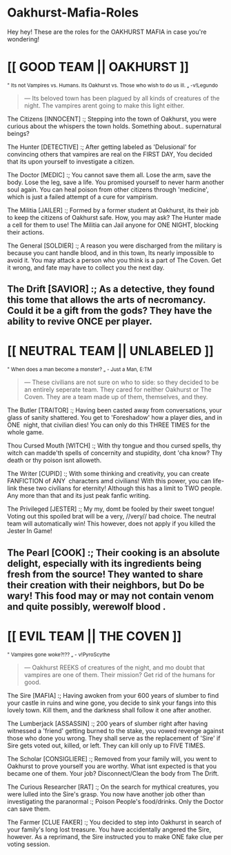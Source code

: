 # Oakhurst-Mafia-Roles

Hey hey! These are the roles for the OAKHURST MAFIA in case you're wondering! 

# [[ GOOD TEAM || OAKHURST ]]
<sub> " Its not Vampires vs. Humans. Its Oakhurst vs. Those who wish to do us ill. „ -v!Legundo </sub>

> — Its beloved town has been plagued by all kinds of creatures of the night. The vampires arent going to make this light either.

The Citizens [INNOCENT] :; Stepping into the town of Oakhurst, you were curious about the whispers the town holds. Something about.. supernatural beings?

The Hunter [DETECTIVE] :; After getting labeled as 'Delusional' for convincing others that vampires are real on the FIRST DAY, You decided that its upon yourself to investigate a citizen.

The Doctor [MEDIC] :; You cannot save them all. Lose the arm, save the body. Lose the leg, save a life. You promised yourself to never harm another soul again. You can heal poison from other citizens through 'medicine', which is just a failed attempt of a cure for vampirism.

The Militia [JAILER] :; Formed by a former student at Oakhurst, its their job to keep the citizens of Oakhurst safe. How, you may ask? The Hunter made a cell for them to use! The Militia can Jail anyone for ONE NIGHT, blocking their actions.

The General [SOLDIER] :; A reason you were discharged from the military is because you cant handle blood, and in this town, Its nearly impossible to avoid it. You may attack a person who you think is a part of The Coven. Get it wrong, and fate may have to collect you the next day.

The Drift [SAVIOR] :; As a detective, they found this tome that allows the arts of necromancy. Could it be a gift from the gods? They have the ability to revive ONCE per player.
---
# [[ NEUTRAL TEAM || UNLABELED ]]
<sub> " When does a man become a monster? „ - Just a Man, E:TM </sub>

> — These civilians are not sure on who to side: so they decided to be an entirely seperate team. They cared for neither Oakhurst or The Coven. They are a team made up of them, themselves, and they.

The Butler [TRAITOR] :; Having been casted away from conversations, your glass of sanity shattered. You get to 'Foreshadow' how a player dies, and in ONE  night, that civilian dies! You can only do this THREE TIMES for the whole game.

Thou Cursed Mouth [WITCH] :; With thy tongue and thou cursed spells, thy witch can madde'th spells of concernity and stupidity, dont 'cha know? Thy death or thy poison isnt alloweth.

The Writer [CUPID] :; With some thinking and creativity, you can create FANFICTION of ANY  characters amd civilians! With this power, you can life-link these two civilians for eternity! Although this has a limit to TWO people. Any more than that and its just peak fanfic writing.

The Privileged [JESTER] :; My my, domt be fooled by their sweet tongue! Voting out this spoiled brat will be a very, //very// bad choice. The neutral team will automatically win! This however, does not apply if you killed the Jester In Game!

The Pearl [COOK] :; Their cooking is an absolute delight, especially with its ingredients being fresh from the source! They wanted to share their creation with their neighbors, but Do be wary! This food may or may not contain venom and quite possibly, werewolf blood .
---
# [[ EVIL TEAM || THE COVEN ]]
<sub> " Vampires gone woke?!?? „ - v!PyroScythe </sub>

> — Oakhurst REEKS of creatures of the night, and mo doubt that vampires are one of them. Their mission? Get rid of the humans for good.

The Sire [MAFIA] :; Having awoken from your 600 years of slumber to find your castle in ruins and wine gone, you decide to sink your fangs into this lovely town. Kill them, and the darkness shall follow it one after another.

The Lumberjack [ASSASSIN] :; 200 years of slumber right after having witnessed a 'friend' getting burned to the stake, you vowed revenge against those who done you wrong. They shall serve as the replacement of 'Sire' if Sire gets voted out, killed, or left. They can kill only up to FIVE TIMES.

The Scholar [CONSIGLIERE] :; Removed from your family will, you went to Oakhurst to prove yourself you are worthy. What isnt expected is that you became one of them. Your job? Disconnect/Clean the body from The Drift.

The Curious Researcher [RAT] :; On the search for mythical creatures, you were lulled into the Sire's grasp. You now have another job other than investigating the paranormal :; Poison People's food/drinks. Only the Doctor can save them.

The Farmer [CLUE FAKER] :; You decided to step into Oakhurst in search of your family's long lost treasure. You have accidentally angered the Sire, however. As a reprimand, the Sire instructed you to make ONE fake clue per voting session.

